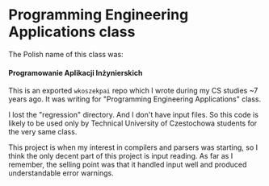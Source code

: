 # Programming Engineering Applications class

The Polish name of this class was:

#### Programowanie Aplikacji Inżynierskich

This is an exported `wkoszekpai` repo which I wrote during my CS studies
~7 years ago. It was writing for "Programming Engineering Applications"
class.

I lost the "regression" directory. And I don't have input files. So this
code is likely to be used only by Technical University of Czestochowa
students for the very same class.

This project is when my interest in compilers and parsers was starting, so I
think the only decent part of this project is input reading. As far as I
remember, the selling point was that it handled input well and produced
understandable error warnings.
